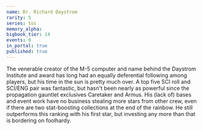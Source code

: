 ```yaml
---
name: Dr. Richard Daystrom
rarity: 5
series: tos
memory_alpha:
bigbook_tier: 14
events: 0
in_portal: true
published: true
---
```


The venerable creator of the M-5 computer and name behind the Daystrom Institute and award has long had an equally deferential following among players, but his time in the sun is pretty much over. A top five SCI roll and SCI/ENG pair was fantastic, but hasn't been nearly as powerful since the propagation gauntlet exclusives Caretaker and Armus. His (lack of) bases and event work have no business stealing more stars from other crew, even if there are two stat-boosting collections at the end of the rainbow. He still outperforms this ranking with his first star, but investing any more than that is bordering on foolhardy.
